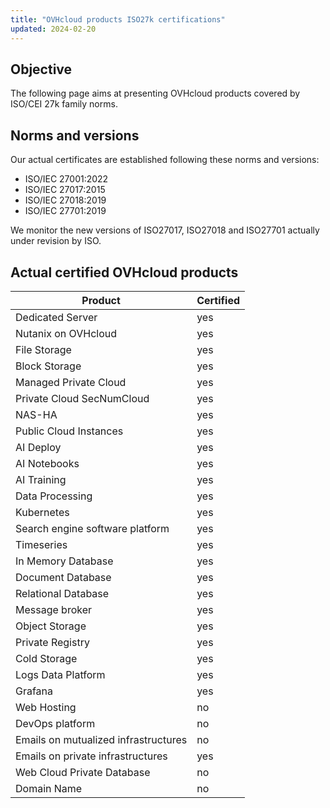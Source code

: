```yaml
---
title: "OVHcloud products ISO27k certifications"
updated: 2024-02-20
---
```


## Objective

The following page aims at presenting OVHcloud products covered by ISO/CEI 27k family norms.

## Norms and versions

Our actual certificates are established following these norms and versions:

- ISO/IEC 27001:2022
- ISO/IEC 27017:2015
- ISO/IEC 27018:2019
- ISO/IEC 27701:2019

We monitor the new versions of ISO27017, ISO27018 and ISO27701 actually under revision by ISO.

## Actual certified OVHcloud products

| **Product** | **Certified** | 
| --- | ---  | 
| Dedicated Server | yes | 
| Nutanix on OVHcloud | yes | 
| File Storage | yes | 
| Block Storage | yes | 
| Managed Private Cloud | yes | 
| Private Cloud SecNumCloud | yes | 
| NAS-HA | yes | 
| Public Cloud Instances | yes | 
| AI Deploy | yes | 
| AI Notebooks | yes | 
| AI Training | yes | 
| Data Processing | yes | 
| Kubernetes | yes |
| Search engine software platform | yes | 
| Timeseries | yes |
| In Memory Database | yes|
| Document Database | yes| 
| Relational Database | yes | 
| Message broker | yes | 
| Object Storage | yes | 
| Private Registry | yes | 
| Cold Storage | yes  | 
| Logs Data Platform | yes | 
| Grafana | yes | 
| Web Hosting | no | 
| DevOps platform | no | 
| Emails on mutualized infrastructures | no |
| Emails on private infrastructures | yes | 
| Web Cloud Private Database | no | 
| Domain Name | no | 

